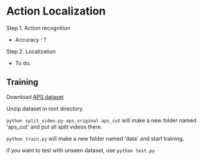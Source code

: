 # Action Localization

Step 1. Action recognition
 - Accuracy : ?
 
Step 2. Localization
 - To do.


## Training

Download [APS dataset](https://drive.google.com/file/d/1VFM1J2yem5L3m6Zabefv6Qveeh4DXnUj/view?usp=sharing)

Unzip dataset in root directory.

`python split_video.py aps_original aps_cut` 
will make a new folder named 'aps_cut' and put all split videos there.

`python train.py`
will make a new folder named 'data' and start training.

if you want to test with unseen dataset, use `python test.py`
